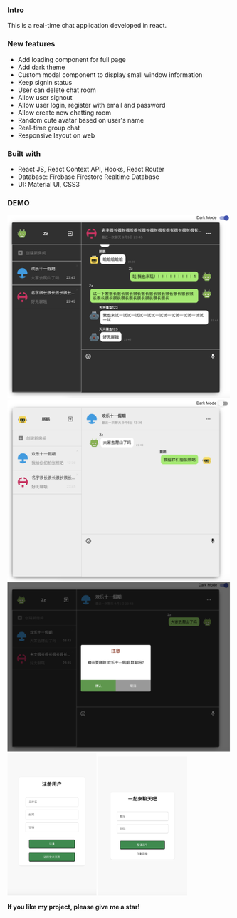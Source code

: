 ### Intro

This is a real-time chat application developed in react.

### New features
- Add loading component for full page
- Add dark theme
- Custom modal component to display small window information
- Keep signin status  
- User can delete chat room
- Allow user signout
- Allow user login, register with email and password
- Allow create new chatting room 
- Random cute avatar based on user's name
- Real-time group chat 
- Responsive layout on web

### Built with

- React JS, React Context API, Hooks, React Router
- Database: Firebase Firestore Realtime Database
- UI:  Material UI, CSS3

### DEMO
<img src="assets/1.png" width="500">

<img src="assets/4.png" width="500">

<img src="assets/5.png" width="500">

<img src="assets/2.png" width="200">

<img src="assets/3.png" width="200">



**If you like my project, please give me a star!**